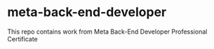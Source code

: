 # meta-back-end-developer
This repo contains work from Meta Back-End Developer Professional Certificate
